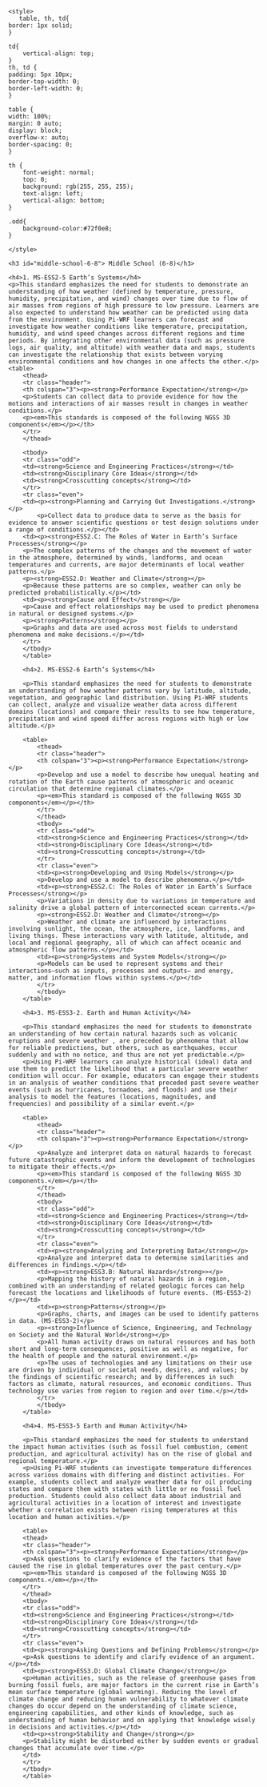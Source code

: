 
    <style>
       table, th, td{
    border: 1px solid;
    }

    td{
        vertical-align: top;
    }
    th, td {
    padding: 5px 10px;
    border-top-width: 0;
    border-left-width: 0;
    }

    table {
    width: 100%;
    margin: 0 auto;
    display: block;
    overflow-x: auto;
    border-spacing: 0;
    }

    th {
        font-weight: normal;
        top: 0;
        background: rgb(255, 255, 255);
        text-align: left;
        vertical-align: bottom;
    }

    .odd{
        background-color:#72f0e8;
    }

    </style>

    <h3 id="middle-school-6-8"> Middle School (6-8)</h3>

    <h4>1. MS-ESS2-5 Earth’s Systems</h4>
    <p>This standard emphasizes the need for students to demonstrate an understanding of how weather (defined by temperature, pressure, humidity, precipitation, and wind) changes over time due to flow of air masses from regions of high pressure to low pressure. Learners are also expected to understand how weather can be predicted using data from the environment. Using Pi-WRF learners can forecast and investigate how weather conditions like temperature, precipitation, humidity, and wind speed changes across different regions and time periods. By integrating other environmental data (such as pressure logs, air quality, and altitude) with weather data and maps, students can investigate the relationship that exists between varying environmental conditions and how changes in one affects the other.</p>
    <table>
        <thead>
        <tr class="header">
        <th colspan="3"><p><strong>Performance Expectation</strong></p>
        <p>Students can collect data to provide evidence for how the motions and interactions of air masses result in changes in weather conditions.</p>
        <p><em>This standards is composed of the following NGSS 3D components</em></p></th>
        </tr>
        </thead>

        <tbody>
        <tr class="odd">
        <td><strong>Science and Engineering Practices</strong></td>
        <td><strong>Disciplinary Core Ideas</strong></td>
        <td><strong>Crosscutting concepts</strong></td>
        </tr>
        <tr class="even">
        <td><p><strong>Planning and Carrying Out Investigations.</strong></p>
            <p>Collect data to produce data to serve as the basis for evidence to answer scientific questions or test design solutions under a range of conditions.</p></td>
        <td><p><strong>ESS2.C: The Roles of Water in Earth’s Surface Processes</strong></p>
        <p>The complex patterns of the changes and the movement of water in the atmosphere, determined by winds, landforms, and ocean temperatures and currents, are major determinants of local weather patterns.</p>
        <p><strong>ESS2.D: Weather and Climate</strong></p>
        <p>Because these patterns are so complex, weather can only be predicted probabilistically.</p></td>
        <td><p><strong>Cause and Effect</strong></p>
        <p>Cause and effect relationships may be used to predict phenomena in natural or designed systems.</p>
        <p><strong>Patterns</strong></p>
        <p>Graphs and data are used across most fields to understand phenomena and make decisions.</p></td>
        </tr>
        </tbody>
        </table>
        
        <h4>2. MS-ESS2-6 Earth’s Systems</h4>

        <p>This standard emphasizes the need for students to demonstrate an understanding of how weather patterns vary by latitude, altitude, vegetation, and geographic land distribution. Using Pi-WRF students can collect, analyze and visualize weather data across different domains (locations) and compare their results to see how temperature, precipitation and wind speed differ across regions with high or low altitude.</p>

        <table>
            <thead>
            <tr class="header">
            <th colspan="3"><p><strong>Performance Expectation</strong></p>
            <p>Develop and use a model to describe how unequal heating and rotation of the Earth cause patterns of atmospheric and oceanic circulation that determine regional climates.</p>
            <p><em>This standard is composed of the following NGSS 3D components</em></p></th>
            </tr>
            </thead>
            <tbody>
            <tr class="odd">
            <td><strong>Science and Engineering Practices</strong></td>
            <td><strong>Disciplinary Core Ideas</strong></td>
            <td><strong>Crosscutting concepts</strong></td>
            </tr>
            <tr class="even">
            <td><p><strong>Developing and Using Models</strong></p>
            <p>Develop and use a model to describe phenomena.</p></td>
            <td><p><strong>ESS2.C: The Roles of Water in Earth’s Surface Processes</strong></p>
            <p>Variations in density due to variations in temperature and salinity drive a global pattern of interconnected ocean currents.</p>
            <p><strong>ESS2.D: Weather and Climate</strong></p>
            <p>Weather and climate are influenced by interactions involving sunlight, the ocean, the atmosphere, ice, landforms, and living things. These interactions vary with latitude, altitude, and local and regional geography, all of which can affect oceanic and atmospheric flow patterns.</p></td>
            <td><p><strong>Systems and System Models</strong></p>
            <p>Models can be used to represent systems and their interactions—such as inputs, processes and outputs— and energy, matter, and information flows within systems.</p></td>
            </tr>
            </tbody>
        </table>
        
        <h4>3. MS-ESS3-2. Earth and Human Activity</h4>

        <p>This standard emphasizes the need for students to demonstrate an understanding of how certain natural hazards such as volcanic eruptions and severe weather , are preceded by phenomena that allow for reliable predictions, but others, such as earthquakes, occur suddenly and with no notice, and thus are not yet predictable.</p>
        <p>Using Pi-WRF learners can analyze historical (ideal) data and use them to predict the likelihood that a particular severe weather condition will occur. For example, educators can engage their students in an analysis of weather conditions that preceded past severe weather events (such as hurricanes, tornadoes, and floods) and use their analysis to model the features (locations, magnitudes, and frequencies) and possibility of a similar event.</p>
            
        <table>
            <thead>
            <tr class="header">
            <th colspan="3"><p><strong>Performance Expectation</strong></p>
            <p>Analyze and interpret data on natural hazards to forecast future catastrophic events and inform the development of technologies to mitigate their effects.</p>
            <p><em>This standard is composed of the following NGSS 3D components.</em></p></th>
            </tr>
            </thead>
            <tbody>
            <tr class="odd">
            <td><strong>Science and Engineering Practices</strong></td>
            <td><strong>Disciplinary Core Ideas</strong></td>
            <td><strong>Crosscutting concepts</strong></td>
            </tr>
            <tr class="even">
            <td><p><strong>Analyzing and Interpreting Data</strong></p>
            <p>Analyze and interpret data to determine similarities and differences in findings.</p></td>
            <td><p><strong>ESS3.B: Natural Hazards</strong>></p>
            <p>Mapping the history of natural hazards in a region, combined with an understanding of related geologic forces can help forecast the locations and likelihoods of future events. (MS-ESS3-2)</p></td>
            <td><p><strong>Patterns</strong></p>
            <p>Graphs, charts, and images can be used to identify patterns in data. (MS-ESS3-2)</p>
            <p><strong>Influence of Science, Engineering, and Technology on Society and the Natural World</strong></p>
            <p>All human activity draws on natural resources and has both short and long-term consequences, positive as well as negative, for the health of people and the natural environment.</p>
            <p>The uses of technologies and any limitations on their use are driven by individual or societal needs, desires, and values; by the findings of scientific research; and by differences in such factors as climate, natural resources, and economic conditions. Thus technology use varies from region to region and over time.</p></td>
            </tr>
            </tbody>
        </table>

        <h4>4. MS-ESS3-5 Earth and Human Activity</h4>
        
        <p>This standard emphasizes the need for students to understand the impact human activities (such as fossil fuel combustion, cement production, and agricultural activity) has on the rise of global and regional temperature.</p>
        <p>Using Pi-WRF students can investigate temperature differences across various domains with differing and distinct activities. For example, students collect and analyze weather data for oil producing states and compare them with states with little or no fossil fuel production. Students could also collect data about industrial and agricultural activities in a location of interest and investigate whether a correlation exists between rising temperatures at this location and human activities.</p>

        <table>
        <thead>
        <tr class="header">
        <th colspan="3"><p><strong>Performance Expectation</strong></p>
        <p>Ask questions to clarify evidence of the factors that have caused the rise in global temperatures over the past century.</p>
        <p><em>This standard is composed of the following NGSS 3D components.</em></p></th>
        </tr>
        </thead>
        <tbody>
        <tr class="odd">
        <td><strong>Science and Engineering Practices</strong></td>
        <td><strong>Disciplinary Core Ideas</strong></td>
        <td><strong>Crosscutting concepts</strong></td>
        </tr>
        <tr class="even">
        <td><p><strong>Asking Questions and Defining Problems</strong></p>
        <p>Ask questions to identify and clarify evidence of an argument.</p></td>
        <td><p><strong>ESS3.D: Global Climate Change</strong></p>
        <p>Human activities, such as the release of greenhouse gases from burning fossil fuels, are major factors in the current rise in Earth’s mean surface temperature (global warming). Reducing the level of climate change and reducing human vulnerability to whatever climate changes do occur depend on the understanding of climate science, engineering capabilities, and other kinds of knowledge, such as understanding of human behavior and on applying that knowledge wisely in decisions and activities.</p></td>
        <td><p><strong>Stability and Change</strong></p>
        <p>Stability might be disturbed either by sudden events or gradual changes that accumulate over time.</p>
        </td>
        </tr>
        </tbody>
        </table>
